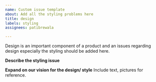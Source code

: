 ```yaml
---
name: Custom issue template
about: Add all the styling problems here
title: design
labels: styling
assignees: patibrewala

---
```


Design is an important component of a product and an issues regarding design especially the styling should be added here. 

**Describe the styling issue**

**Expand on our vision for the design/ style**
Include text, pictures for reference.
